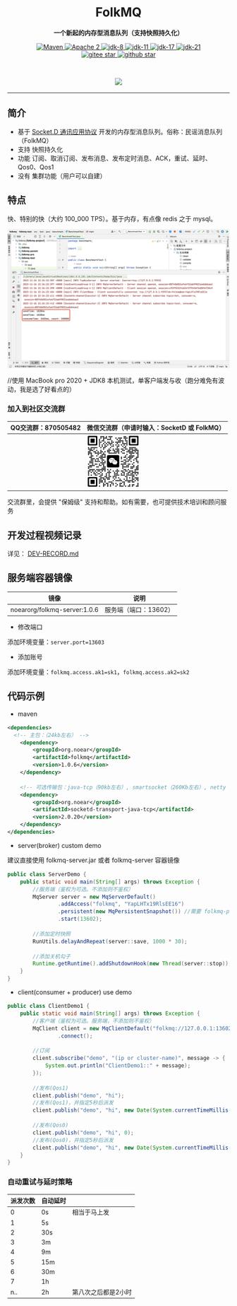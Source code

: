 <h1 align="center" style="text-align:center;">
  FolkMQ
</h1>
<p align="center">
	<strong>一个新起的内存型消息队列（支持快照持久化）</strong>
</p>

<p align="center">
    <a target="_blank" href="https://search.maven.org/artifact/org.noear/folkmq">
        <img src="https://img.shields.io/maven-central/v/org.noear/folkmq.svg?label=Maven%20Central" alt="Maven" />
    </a>
    <a target="_blank" href="https://www.apache.org/licenses/LICENSE-2.0.txt">
		<img src="https://img.shields.io/:license-Apache2-blue.svg" alt="Apache 2" />
	</a>
   <a target="_blank" href="https://www.oracle.com/java/technologies/javase/javase-jdk8-downloads.html">
		<img src="https://img.shields.io/badge/JDK-8-green.svg" alt="jdk-8" />
	</a>
    <a target="_blank" href="https://www.oracle.com/java/technologies/javase/jdk11-archive-downloads.html">
		<img src="https://img.shields.io/badge/JDK-11-green.svg" alt="jdk-11" />
	</a>
    <a target="_blank" href="https://www.oracle.com/java/technologies/javase/jdk17-archive-downloads.html">
		<img src="https://img.shields.io/badge/JDK-17-green.svg" alt="jdk-17" />
	</a>
    <a target="_blank" href="https://www.oracle.com/java/technologies/javase/jdk21-archive-downloads.html">
		<img src="https://img.shields.io/badge/JDK-21-green.svg" alt="jdk-21" />
	</a>
    <br />
    <a target="_blank" href='https://gitee.com/noear/folkmq/stargazers'>
        <img src='https://gitee.com/noear/folkmq/badge/star.svg' alt='gitee star'/>
    </a>
    <a target="_blank" href='https://github.com/noear/folkmq/stargazers'>
        <img src="https://img.shields.io/github/stars/noear/folkmq.svg?logo=github" alt="github star"/>
    </a>
</p>

<br/>
<p align="center">
	<a href="https://jq.qq.com/?_wv=1027&k=kjB5JNiC">
	<img src="https://img.shields.io/badge/QQ交流群-870505482-orange"/></a>
</p>


<hr />

## 简介

* 基于 [Socket.D 通讯应用协议](https://gitee.com/noear/socketd) 开发的内存型消息队列。俗称：民谣消息队列（FolkMQ）
* 支持 快照持久化
* 功能 订阅、取消订阅、发布消息、发布定时消息、ACK，重试、延时、Qos0、Qos1
* 没有 集群功能（用户可以自建）


## 特点

快、特别的快（大约 100_000 TPS）。基于内存，有点像 redis 之于 mysql。

<img src="DEV-TEST.png" width="800" />

//使用 MacBook pro 2020 + JDK8 本机测试，单客户端发与收（跑分难免有波动，我是选了好看点的）

### 加入到社区交流群

| QQ交流群：870505482                       | 微信交流群（申请时输入：SocketD 或 FolkMQ）          |
|---------------------------|----------------------------------------|
|        | <img src="group_wx.png" width="120" /> 

交流群里，会提供 "保姆级" 支持和帮助。如有需要，也可提供技术培训和顾问服务


## 开发过程视频记录

详见： [DEV-RECORD.md](DEV-RECORD.md)

## 服务端容器镜像

| 镜像                           | 说明            |
|------------------------------|---------------|
| noearorg/folkmq-server:1.0.6 | 服务端（端口：13602） |


* 修改端口

添加环境变量：`server.port=13603`

* 添加账号

添加环境变量：`folkmq.access.ak1=sk1`，`folkmq.access.ak2=sk2`


## 代码示例


* maven

```xml
<dependencies>
  <!-- 主包：（24kb左右） -->
    <dependency>
        <groupId>org.noear</groupId>
        <artifactId>folkmq</artifactId>
        <version>1.0.6</version>
    </dependency>

    <!-- 可选传输包：java-tcp（90kb左右）, smartsocket（260Kb左右）, netty（2.5Mb左右） -->
    <dependency>
        <groupId>org.noear</groupId>
        <artifactId>socketd-transport-java-tcp</artifactId>
        <version>2.0.20</version>
    </dependency>
</dependencies>
```


* server(broker) custom demo

建议直接使用 folkmq-server.jar 或者 folkmq-server 容器镜像

```java
public class ServerDemo {
    public static void main(String[] args) throws Exception {
        //服务端（鉴权为可选。不添加则不鉴权）
        MqServer server = new MqServerDefault()
                .addAccess("folkmq", "YapLHTx19RlsEE16")
                .persistent(new MqPersistentSnapshot()) //需要 folkmq-pro 包
                .start(13602);

        //添加定时快照
        RunUtils.delayAndRepeat(server::save, 1000 * 30);

        //添加关机勾子
        Runtime.getRuntime().addShutdownHook(new Thread(server::stop));
    }
}
```

* client(consumer + producer) use  demo

```java
public class ClientDemo1 {
    public static void main(String[] args) throws Exception {
        //客户端（鉴权为可选。服务端，不添加则不鉴权）
        MqClient client = new MqClientDefault("folkmq://127.0.0.1:13602?ak=folkmq&sk=YapLHTx19RlsEE16")
                .connect();

        //订阅
        client.subscribe("demo", "(ip or cluster-name)", message -> {
            System.out.println("ClientDemo1::" + message);
        });

        //发布(Qos1)
        client.publish("demo", "hi");
        //发布(Qos1)，并指定5秒后派发
        client.publish("demo", "hi", new Date(System.currentTimeMillis() + 5000));
        
        //发布(Qos0) 
        client.publish("demo", "hi", 0);
        //发布(Qos0)，并指定5秒后派发
        client.publish("demo", "hi", new Date(System.currentTimeMillis() + 5000), 0);
    }
}
```

### 自动重试与延时策略

| 派发次数 | 自动延时 |            |
|------|------|------------|
| 0    | 0s   | 相当于马上发     |
| 1    | 5s   |            |
| 2    | 30s  |            |
| 3    | 3m   |            |
| 4    | 9m   |            |
| 5    | 15m  |            |
| 6    | 30m  |            |
| 7    | 1h   |            |
| n..  | 2h   | 第八次之后都是2小时 |


